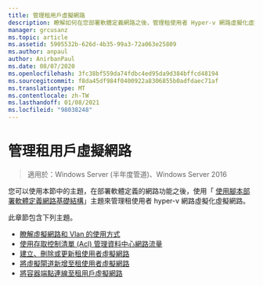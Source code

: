 ```yaml
---
title: 管理租用戶虛擬網路
description: 瞭解如何在您部署軟體定義網路之後，管理租使用者 Hyper-v 網路虛擬化虛擬網路。
manager: grcusanz
ms.topic: article
ms.assetid: 5905532b-626d-4b35-99a3-72a063e25809
ms.author: anpaul
author: AnirbanPaul
ms.date: 08/07/2020
ms.openlocfilehash: 3fc38bf559da74fdbc4ed95da9d384bffcd48194
ms.sourcegitcommit: f8da45df984f0400922a8306855b0adfdaec71af
ms.translationtype: MT
ms.contentlocale: zh-TW
ms.lasthandoff: 01/08/2021
ms.locfileid: "98038248"
---
```

# <a name="manage-tenant-virtual-networks"></a>管理租用戶虛擬網路

>適用於：Windows Server (半年度管道)、Windows Server 2016

您可以使用本節中的主題，在部署軟體定義的網路功能之後，使用「 [使用腳本部署軟體定義網路基礎結構](../../sdn/deploy/Deploy-a-Software-Defined-Network-infrastructure-using-scripts.md)」主題來管理租使用者 hyper-v 網路虛擬化虛擬網路。

此章節包含下列主題。

- [瞭解虛擬網路和 Vlan 的使用方式](Understanding-Usage-of-Virtual-Networks-and-VLANs.md)
- [使用存取控制清單 (Acl) 管理資料中心網路流量](use-acls-for-traffic-flow.md)
- [建立、刪除或更新租使用者虛擬網路](Create,-Delete,-or-Update-Tenant-Virtual-Networks.md)
- [將虛擬閘道新增至租使用者虛擬網路](Add-a-Virtual-Gateway-to-a-Tenant-Virtual-Network.md)
- [將容器端點連線至租用戶虛擬網路](Connect-container-endpoints-to-a-Tenant-Virtual-Network.md)


